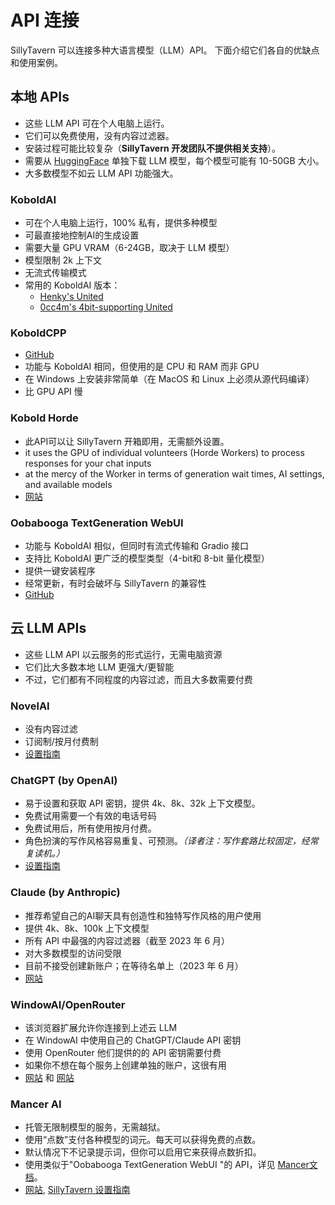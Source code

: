 # API 连接

SillyTavern 可以连接多种大语言模型（LLM）API。
下面介绍它们各自的优缺点和使用案例。

## 本地 APIs

- 这些 LLM API 可在个人电脑上运行。
- 它们可以免费使用，没有内容过滤器。
- 安装过程可能比较复杂（**SillyTavern 开发团队不提供相关支持**）。
- 需要从 [HuggingFace](https://huggingface.co/models?other=LLM) 单独下载 LLM 模型，每个模型可能有 10-50GB 大小。
- 大多数模型不如云 LLM API 功能强大。

### KoboldAI

- 可在个人电脑上运行，100% 私有，提供多种模型
- 可最直接地控制AI的生成设置
- 需要大量 GPU VRAM（6-24GB，取决于 LLM 模型）
- 模型限制 2k 上下文
- 无流式传输模式
- 常用的 KoboldAI 版本：
  - [Henky's United](https://github.com/henk717/KoboldAI)
  - [0cc4m's 4bit-supporting United](https://github.com/0cc4m/KoboldAI)

### KoboldCPP

- [GitHub](https://github.com/LostRuins/koboldcpp)
- 功能与 KoboldAI 相同，但使用的是 CPU 和 RAM 而非 GPU
- 在 Windows 上安装非常简单（在 MacOS 和 Linux 上必须从源代码编译）
- 比 GPU API 慢

### Kobold Horde

- 此API可以让 SillyTavern 开箱即用，无需额外设置。
- it uses the GPU of individual volunteers (Horde Workers) to process responses for your chat inputs
- at the mercy of the Worker in terms of generation wait times, AI settings, and available models
- [网站](https://horde.koboldai.net)

### Oobabooga TextGeneration WebUI

- 功能与 KoboldAI 相似，但同时有流式传输和 Gradio 接口
- 支持比 KoboldAI 更广泛的模型类型（4-bit和 8-bit 量化模型）
- 提供一键安装程序
- 经常更新，有时会破坏与 SillyTavern 的兼容性
- [GitHub](https://github.com/oobabooga/text-generation-webui#one-click-installers)

## 云 LLM APIs

- 这些 LLM API 以云服务的形式运行，无需电脑资源
- 它们比大多数本地 LLM 更强大/更智能
- 不过，它们都有不同程度的内容过滤，而且大多数需要付费

### NovelAI

- 没有内容过滤
- 订阅制/按月付费制
- [设置指南](https://docs.sillytavern.app/usage/api-connections/novelai/)

### ChatGPT (by OpenAI)

- 易于设置和获取 API 密钥，提供 4k、8k、32k 上下文模型。
- 免费试用需要一个有效的电话号码
- 免费试用后，所有使用按月付费。
- 角色扮演的写作风格容易重复、可预测。*（译者注：写作套路比较固定，经常复读机。）*
- [设置指南](https://docs.sillytavern.app/usage/api-connections/openai/)

### Claude (by Anthropic)

- 推荐希望自己的AI聊天具有创造性和独特写作风格的用户使用
- 提供 4k、8k、100k 上下文模型
- 所有 API 中最强的内容过滤器（截至 2023 年 6 月）
- 对大多数模型的访问受限
- 目前不接受创建新账户；在等待名单上（2023 年 6 月）
- [网站](https://www.anthropic.com/index/introducing-claude)

### WindowAI/OpenRouter

- 该浏览器扩展允许你连接到上述云 LLM
- 在 WindowAI 中使用自己的 ChatGPT/Claude API 密钥
- 使用 OpenRouter 他们提供的的 API 密钥需要付费
- 如果你不想在每个服务上创建单独的账户，这很有用
- [网站](https://windowai.io) 和 [网站](https://openrouter.ai)

### Mancer AI

- 托管无限制模型的服务，无需越狱。
- 使用“点数”支付各种模型的词元。每天可以获得免费的点数。
- 默认情况下不记录提示词，但你可以启用它来获得点数折扣。
- 使用类似于"Oobabooga TextGeneration WebUI "的 API，详见 [Mancer文档](https://mancer.tech/docs/clients/#sampling-parameters)。
- [网站](https://mancer.tech/), [SillyTavern 设置指南](https://mancer.tech/docs/clients/sillytavern/)
